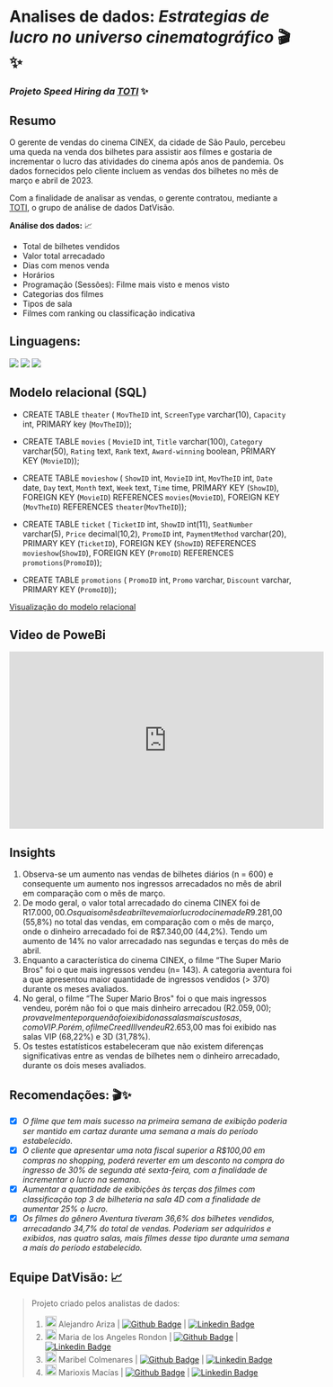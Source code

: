 
# Analises de dados: *Estrategias de lucro no universo cinematográfico* 🎬✨
### *Projeto Speed Hiring da [TOTI](https://totidiversidade.com.br/)* ✨

## Resumo
O gerente de vendas do cinema CINEX, da cidade de São Paulo, percebeu uma queda na venda dos bilhetes para assistir aos filmes e gostaria de incrementar o lucro das atividades do cinema após anos de pandemia. Os dados fornecidos pelo cliente incluem as vendas dos bilhetes no mês de março e abril de 2023.

Com a finalidade de analisar as vendas, o gerente contratou, mediante a [TOTI](https://totidiversidade.com.br/), o grupo de análise de dados DatVisão.

**Análise dos dados:** 📈
 - Total de bilhetes vendidos
 - Valor total arrecadado
 - Dias com menos venda
 - Horários
 - Programação (Sessões): Filme mais visto e menos visto
 - Categorias dos filmes
 - Tipos de sala
 - Filmes com ranking ou classificação indicativa
## Linguagens: 
![](https://img.shields.io/badge/SQLite-07405E?style=for-the-badge&logo=sqlite&logoColor=white) ![](https://img.shields.io/badge/Python-FFD43B?style=for-the-badge&logo=python&logoColor=blue) ![](https://img.shields.io/badge/PowerBI-F2C811?style=for-the-badge&logo=Power%20BI&logoColor=white)
## Modelo relacional (SQL)  
 - CREATE TABLE `theater` (
  `MovTheID` int,
  `ScreenType` varchar(10),
  `Capacity` int,
  PRIMARY key (`MovTheID`));

 - CREATE TABLE `movies` (
  `MovieID` int,
  `Title` varchar(100),
  `Category` varchar(50),
  `Rating` text,
  `Rank` text,
  `Award-winning` boolean, 
  PRIMARY KEY (`MovieID`));
  
 - CREATE TABLE `movieshow` (
  `ShowID` int,
  `MovieID` int,
  `MovTheID` int,
  `Date` date,
  `Day` text,
  `Month` text,
  `Week` text,
  `Time` time,
  PRIMARY KEY (`ShowID`),
  FOREIGN KEY (`MovieID`) REFERENCES `movies`(`MovieID`),
  FOREIGN KEY (`MovTheID`) REFERENCES `theater`(`MovTheID`));

 - CREATE TABLE `ticket` (
  `TicketID` int,
  `ShowID` int(11),
  `SeatNumber` varchar(5),
  `Price` decimal(10,2),
  `PromoID` int,
  `PaymentMethod` varchar(20),
  PRIMARY KEY (`TicketID`),
  FOREIGN KEY (`ShowID`) REFERENCES `movieshow`(`ShowID`),
  FOREIGN KEY (`PromoID`) REFERENCES `promotions`(`PromoID`));

 - CREATE TABLE `promotions` (
  `PromoID` int,
  `Promo` varchar,
  `Discount` varchar,
  PRIMARY KEY (`PromoID`));

[Visualização do modelo relacional](https://viewer.diagrams.net/?tags=%7B%7D&highlight=0000ff&layers=1&nav=1&title=theater.drawio#R7Zxtc6I6FIB%2FjTN7P3SHF0H86Fu73dW2q27be7%2FciRAlKxAvxir762%2BAgNBEW7sVWUun0yEn4S15zsk5OaE1teNurnywsAfYgk5NkaxNTe3WFMUwJPo3FASxQAtLoWDmIysWSVvBCP2CsVBOpCtkwSWTxSKCsUPQIi80sedBk%2BRkwPfxOt9sih0rJ1iAGeQEIxM4vPQBWcRmr6U0tvIvEM3s5M6y3oxrJsCcz3y88tj9POzBuMYFyWXYOy5tYOF1RqT2amrHx5jER%2B6mA52wV5Mee7gOHpz%2BXL%2F6%2Bn35H%2FjR%2Fja%2Bub%2BIL3Z5yCnpy%2FnQI2%2B%2B9K%2F59PLLff3n4%2BLu8vtaumpNvl6wU6Qn4KxYT45tCAj02SuTIOnh5Rq5DqCdo7an2CMjViPTMnDQzKPHJn08eqbafoI%2BQXRwWqyC4AWVmjZyrD4I8Cp8iSWhPZ%2BU2jb20S96WeCwa9JqnzDOFD3XYhSeScUSlfpwSdvcJT0jp6I%2BWBLWxsSOAxZLNEkf2AX%2BDHltTAh2kwuFCEAruXsy1FL0KD6ep1iF1Q6YQKedktPBDqav3Y3Yod2DHCcR1RQVqqYhSazbMnIp%2Bkmvn6kxGg0lPYP1gVyn5VdywHgJRwFuMvrBuLiC2IXED2gTVqsxNWHKT58tLq%2B3qiQ3WBs7p0aJCjP1naWXTu82pOoOvBnt%2B%2FR26fXZ%2FeS64H66xN%2BPgpC7HXAobx7FtR0OwzKLPz3IvOlWFCnFAQoicwoywE9UR667NbVFK65vxr2r3pAefbr79henNXQASEZDHDglO%2FVjuQAm8mb9qE23vpUMWQ%2BEIkzPnToRmzayLOhF7BJAQIx3iM0CI49EXaS16S%2FtyI70Watp9IE6tCxvy%2FQ3bO5TLj2KIUARV5DqzhqG%2BvNMLV7gPkOrKqR1rwl6mdYgT8FLdD6nJQtnDpNDmVA4JkamD%2BlQKNI4WMAYjPvWsPOlNfwkS%2BdORc5Y2sR12GE5aNGUE9OicrR0QDiCJHhmQSpITgZJwzgxJDrvhyFzDknlhr2XG6bXG7rROMQNC%2BW6XqQbptZzfpGm8H6RIukCP8xovsUPk5%2F5YapRXj%2BssUNBKj%2FsvYym%2Fmpcd%2FthQjqPZjQN3g%2Bz8VpAxOXZE1Ho9HowKQIf7GikBEP5X9u4nwy09qhpukrLvl0IfLA7H7v4Q6JSDiQEHlexxkPml75GEJCblTsJnadsCKedHxJZ35H3u8qBiCzVT80Iv%2Fpz5yOTRfjdXud60Op%2FCknqKOfHSCmZECxNFjuV1HkkQODS1xxAYmMrZznCCUU5%2B%2FWfkpChndodlXkvY4CfEFxy418F8YXlUhqSLklygUG8quWD%2BLosiKmbPJayoezmcncMX5fyMbwoldIoRwgv86Yz0o9dITx9QlWW0qGq7Och9jM1Rr%2BVVhGB%2Bh72E2IwNdzN5Q0Klp27%2Fo0nTbEg1TZGxOHSKdV8WgwPosRJoTzwabYOtU8z7AfPwjOpMhZFwyFKmBQKB%2B9rDQGhAxWjMe49jisQigBBFKQfjQRhQMZPG0PgzT9SbrUsKIi2DRWKAj9jtNbAty7WyPNS29C%2Bve33WjcVE4UwIYjKj8aE%2BJn5zGEcldt0ZKrA%2FKTZdVUtNDDXc5GyootmLtGmjyQtf1hkrml%2F0C7HV6dSq%2BT62yxn49W47gvHi9ySJDfFhvNDJk0Lza8fDoswVi90SyyfTd25T7qi5cS0CIP3QmnhY7Yund9YWrU17lV8nJIPcUx%2FJEAm6sX1o7%2Fy7VtNvf%2FnckN%2BLFqCmL4Lgg%2BztFN2PIRxfpF4iCYbL3yUCpBSACIM%2BosEhF8IeoBwXvFREj6SVPfpHBAekDFymQMyvh5UDshpY1%2BpQA9VuJLMf48TbRgmiHYvx0a1ani%2B3%2BSkvvCeb3LkpmAVT042GJ%2FFNzlCJeFX1nftqq9WDV%2BynHut0G8tGorgPJrd5NeRIyS4XbHa2e%2FiOdYU%2Bz6giBYMCwWFX1zuoqVJe4R8QFbKwYRoWbBQJmSdG2dozWDiT9HutPEMe8DpbaXPenLbpo%2FDwY%2BEPyEhAetBsCJ4q5BhLdwg8pg5%2FjscbTqMcam7YYMfFYKk4NH3fcwWMmeFxe1pUSk57%2BWBTkQWnIKVQw72bJZ45Ztwnzcet6M%2B5Azu89oTPyccgb30%2BNABBD1lGx2DjcYfx4b857FRfyUcSW6wLHAYFRxHh8N4LRtGudhonpIN6U1sfJZkPc%2BHXFdfICQq3UEf0W4LVxpOgM2%2BT6%2Bz2OwLJo9ODS1u%2F2VfHAlv%2FyOi2vsf)
 
 ## Video de PoweBi
<iframe width="560" height="315" src="https://www.youtube.com/embed/8naZkbl860s" title="YouTube video player" frameborder="0" allow="accelerometer; autoplay; clipboard-write; encrypted-media; gyroscope; picture-in-picture; web-share" allowfullscreen></iframe>

 ## Insights

 1. Observa-se um aumento nas vendas de bilhetes diários (n = 600) e consequente um aumento nos ingressos arrecadados no mês de abril em comparação com o mês de março.
 2. De modo geral, o valor total arrecadado do cinema CINEX foi de R$17.000,00. Os quais o mês de abril teve maior lucro do cinema de R$9.281,00 (55,8%) no total das vendas, em comparação com o mês de março, onde o dinheiro arrecadado foi de R$7.340,00 (44,2%). Tendo um aumento de 14% no valor arrecadado nas segundas e terças do mês de abril.
 3. Enquanto a característica do cinema CINEX, o filme “The Super Mario Bros" foi o que mais ingressos vendeu (n= 143). A categoria aventura foi a que apresentou maior quantidade de ingressos vendidos (> 370) durante os meses avaliados.
4. No geral, o filme “The Super Mario Bros" foi o que mais ingressos vendeu, porém não foi o que mais dinheiro arrecadou (R$2.059,00); provavelmente porque não foi exibido nas salas mais custosas, como VIP. Porém, o filme Creed III vendeu R$2.653,00 mas foi exibido nas salas VIP (68,22%) e 3D (31,78%).
5. Os testes estatísticos estabeleceram que não existem diferenças significativas entre as vendas de bilhetes nem o dinheiro arrecadado, durante os dois meses avaliados.

## Recomendações: 🎬✨

 - [x] _O filme que tem mais sucesso na primeira semana de exibição poderia ser mantido em cartaz durante uma semana a mais do período estabelecido._
 - [x] _O cliente que apresentar uma nota fiscal superior a R$100,00 em compras no shopping, poderá reverter em um desconto na compra do ingresso de 30% de segunda até sexta-feira, com a finalidade de incrementar o lucro na semana._
- [x] _Aumentar a quantidade de exibições às terças dos filmes com classificação top 3 de bilheteria na sala 4D com a finalidade de aumentar 25% o lucro._ 
 - [x] _Os filmes do gênero Aventura tiveram 36,6% dos bilhetes vendidos, arrecadando 34,7% do total de vendas. Poderiam ser adquiridos e exibidos, nas quatro salas, mais filmes desse tipo durante uma semana a mais do período estabelecido._

## Equipe DatVisão: 📈
> Projeto criado pelos analistas de dados: 
>  1. <img src="https://avatars.githubusercontent.com/u/101608754?v=4" width="20px" height="20px"> Alejandro Ariza | [![Github Badge](https://img.shields.io/badge/-Github-000?style=flat-square&logo=Github&logoColor=white&link=https://github.com/Arzeus17)](https://github.com/Arzeus17) | [![Linkedin Badge](https://img.shields.io/badge/-LinkedIn-blue?style=flat-square&logo=Linkedin&logoColor=white&link=https://www.linkedin.com/in/arzeus17/)](https://www.linkedin.com/in/arzeus17/) 
> 2. <img src="https://avatars.githubusercontent.com/u/105130154?v=4" width="20px" height="20px"> Maria de los Angeles Rondon | [![Github Badge](https://img.shields.io/badge/-Github-000?style=flat-square&logo=Github&logoColor=white&link=https://github.com/mmediccil)](https://github.com/mmedicci) | [![Linkedin Badge](https://img.shields.io/badge/-LinkedIn-blue?style=flat-square&logo=Linkedin&logoColor=white&link=https://www.linkedin.com/in/mariamedicci/)](https://www.linkedin.com/in/mariamedicci/)
> 3. <img src="https://avatars.githubusercontent.com/u/89041735?v=4 " width="20px" height="20px"> Maribel Colmenares | [![Github Badge](https://img.shields.io/badge/-Github-000?style=flat-square&logo=Github&logoColor=white&link=https://github.com/MaribelCol)](https://github.com/MaribelCol) | [![Linkedin Badge](https://img.shields.io/badge/-LinkedIn-blue?style=flat-square&logo=Linkedin&logoColor=white&link=https://www.linkedin.com/in/maribel-colmenaresarteaga/)](https://www.linkedin.com/in/maribel-colmenaresarteaga/)
> 4. <img src="https://avatars.githubusercontent.com/u/85193747?v=4" caption="Marioxis Macías" width="20px" height="20px"> Marioxis Macías | [![Github Badge](https://img.shields.io/badge/-Github-000?style=flat-square&logo=Github&logoColor=white&link=https://github.com/marioxis)](https://github.com/marioxis) | [![Linkedin Badge](https://img.shields.io/badge/-LinkedIn-blue?style=flat-square&logo=Linkedin&logoColor=white&link=https://www.linkedin.com/in/marioxis-macias-cuyare/)](https://www.linkedin.com/in/marioxis-macias-cuyare/)